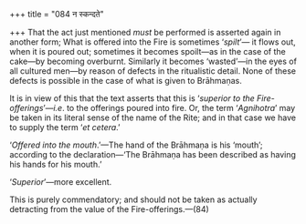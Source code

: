 +++
title = "084 न स्कन्दते"

+++
That the act just mentioned *must* be performed is asserted again in
another form; What is offered into the Fire is sometimes ‘*spilt*’— it
flows out, when it is poured out; sometimes it becomes spoilt—as in the
case of the cake—by becoming overburnt. Similarly it becomes ‘wasted’—in
the eyes of all cultured men—by reason of defects in the ritualistic
detail. None of these defects is possible in the case of what is given
to Brāhmaṇas.

It is in view of this that the text asserts that this is ‘*superior to
the Fire-offerings*’—*i.e*. to the offerings poured into fire. Or, the
term ‘*Agnihotra*’ may be taken in its literal sense of the name of the
Rite; and in that case we have to supply the term ‘*et cetera*.’

‘*Offered into the mouth*.’—The hand of the Brāhmaṇa is his ‘mouth’;
according to the declaration—‘The Brāhmaṇa has been described as having
his hands for his mouth.’

‘*Superior*’—more excellent.

This is purely commendatory; and should not be taken as actually
detracting from the value of the Fire-offerings.—(84)



